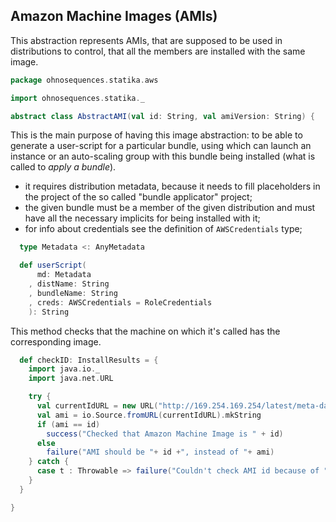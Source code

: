 ## Amazon Machine Images (AMIs)

This abstraction represents AMIs, that are supposed to be used in distributions
to control, that all the members are installed with the same image.


```scala
package ohnosequences.statika.aws

import ohnosequences.statika._

abstract class AbstractAMI(val id: String, val amiVersion: String) {
```

This is the main purpose of having this image abstraction: to be able to generate a 
user-script for a particular bundle, using which can launch an instance or an 
auto-scaling group with this bundle being installed (what is called to _apply a bundle_).
- it requires distribution metadata, because it needs to fill placeholders in the project of 
  the so called "bundle applicator" project;
- the given bundle must be a member of the given distribution and must have all the 
  necessary implicits for being installed with it;
- for info about credentials see the definition of `AWSCredentials` type;

```scala
  type Metadata <: AnyMetadata

  def userScript(
      md: Metadata
    , distName: String
    , bundleName: String
    , creds: AWSCredentials = RoleCredentials
    ): String
```

This method checks that the machine on which it's called has the corresponding image.

```scala
  def checkID: InstallResults = {
    import java.io._
    import java.net.URL

    try {
      val currentIdURL = new URL("http://169.254.169.254/latest/meta-data/ami-id")
      val ami = io.Source.fromURL(currentIdURL).mkString
      if (ami == id)
        success("Checked that Amazon Machine Image is " + id)
      else
        failure("AMI should be "+ id +", instead of "+ ami)
    } catch {
      case t : Throwable => failure("Couldn't check AMI id because of "+t.toString)
    }
  }

}

```
